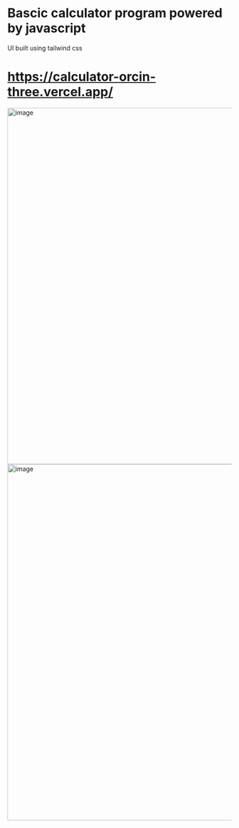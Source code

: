 ﻿# Bascic calculator program powered by javascript 
  UI built using tailwind css
# https://calculator-orcin-three.vercel.app/
<img width="800" alt="image" src="https://github.com/TharunChougoni/calculator/assets/119305990/c9dc9b5f-cc36-4d26-962d-06b1c8036f05">
<img width="800" alt="image" src="https://github.com/TharunChougoni/calculator/assets/119305990/92d7fa25-9c2b-4fe3-ae06-b0d00383906f">

